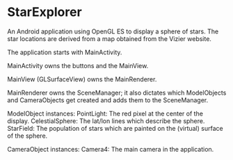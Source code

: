 # StarExplorer
An Android application using OpenGL ES to display a sphere of stars.  The star locations are derived from a map obtained from the Vizier website.

The application starts with MainActivity.

MainActivity owns the buttons and the MainView.

MainView (GLSurfaceView) owns the MainRenderer.

MainRenderer owns the SceneManager; it also dictates which ModelObjects and CameraObjects get created and adds them to the SceneManager.

ModelObject instances:
PointLight: The red pixel at the center of the display.
CelestialSphere: The lat/lon lines which describe the sphere.
StarField: The population of stars which are painted on the (virtual) surface of the sphere.

CameraObject instances:
Camera4:  The main camera in the application.
